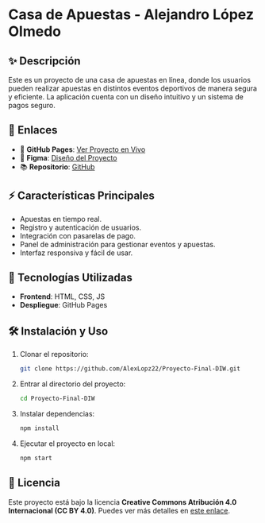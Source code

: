 # Casa de Apuestas - Alejandro López Olmedo



## ✨ Descripción

Este es un proyecto de una casa de apuestas en línea, donde los usuarios pueden realizar apuestas en distintos eventos deportivos de manera segura y eficiente. La aplicación cuenta con un diseño intuitivo y un sistema de pagos seguro.

## 🔗 Enlaces

- 🏡 **GitHub Pages**: [Ver Proyecto en Vivo](https://alexlopz22.github.io/Proyecto-Final-DIW/)
- 🎨 **Figma**: [Diseño del Proyecto](https://www.figma.com/design/k1iZMCXhPB8Wx1IJG3hMjz/Proyecto-Final-DIW?node-id=0-1&t=OncVvrd67VGrQGiX-1)
- 📚 **Repositorio**: [GitHub](https://github.com/AlexLopz22/Proyecto-Final-DIW)

## ⚡ Características Principales

- Apuestas en tiempo real.
- Registro y autenticación de usuarios.
- Integración con pasarelas de pago.
- Panel de administración para gestionar eventos y apuestas.
- Interfaz responsiva y fácil de usar.

## 🌟 Tecnologías Utilizadas

- **Frontend**: HTML, CSS, JS
- **Despliegue**: GitHub Pages

## 🛠 Instalación y Uso

1. Clonar el repositorio:
   ```bash
   git clone https://github.com/AlexLopz22/Proyecto-Final-DIW.git
   ```
2. Entrar al directorio del proyecto:
   ```bash
   cd Proyecto-Final-DIW
   ```
3. Instalar dependencias:
   ```bash
   npm install
   ```
4. Ejecutar el proyecto en local:
   ```bash
   npm start
   ```  
## 📝 Licencia

Este proyecto está bajo la licencia **Creative Commons Atribución 4.0 Internacional (CC BY 4.0)**. Puedes ver más detalles en [este enlace](https://creativecommons.org/licenses/by/4.0/).
